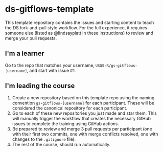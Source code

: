 # ds-gitflows-template

This template repository contains the issues and starting content to teach the DS fork-and-pull style workflow. For the full experience, it requires someone else (listed as @lindsayplatt in these instructions) to review and merge your pull requests. 

## I'm a learner

Go to the repo that matches your username, `USGS-R/gs-gitflows-[username]`, and start with issue #1.

## I'm leading the course

1. Create a new repository based on this template repo using the naming convention `gs-gitflows-[username]` for each participant. These will be considered the canonical repository for each participant.
1. Go to each of these new repositories you just made and star them. This will manually trigger the workflow that creates the necessary GitHub issues to complete the training using GitHub actions.
1. Be prepared to review and merge 3 pull requests per participant (one with their first two commits, one with merge conflicts resolved, one with changes to the `.gitignore` file).
1. The rest of the course, should run automatically.
